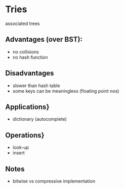 # Tries

associated trees

## Advantages (over BST):

* no collisions
* no hash function

## Disadvantages

* slower than hash table
* some keys can be meaningless (floating point nos)

## Applications}

* dictionary (autocomplete)

## Operations}

* look-up
* insert

## Notes

* bitwise vs compressive implementation
